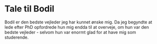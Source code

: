 # Tale til Bodil
Bodil er den bedste vejleder jeg har kunnet ønske mig. Da jeg begyndte at lede efter PhD opfordrede hun mig endda til at overveje, om hun var den bedste vejleder - selvom hun var enormt glad for at have mig som studerende.

<!-- {BearID:2EDA24E0-7CBA-49E9-A3D7-E5CAD8494F2F-5025-000004C2E3445409} -->
